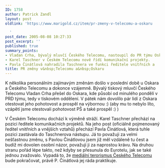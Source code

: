 ```yaml
---
ID: 1758
author: Patrick Zandl
layout: post
oldlink: 'https://www.marigold.cz/item/pr-zmeny-v-telecomu-a-oskaru

  '
post_date: 2005-08-08 10:27:33
post_excerpt: ''
published: true
summary_points:
- Vladan Crha, bývalý mluvčí Českého Telecomu, nastoupil do PR týmu Oskara.
- Karel Taschner v Českém Telecomu nově řídí komunikační projekty.
- Pavla Činátlová nahradila Taschnera ve funkci ředitele vnitřních a
title: PR změny v&nbsp;Telecomu a&nbsp;Oskaru
---
```


<p>K několika personálním zajímavým změnám došlo v poslední době u Oskara a Českého Telecomu a dokonce vzájemně. Bývalý tiskový mluvčí Českého Telecomu Vladan Crha přešel do Oskara, kde působí od minulého pondělí v PRD týmu, tedy v tiskovém oddělení. V pátek nám dovolilo pár lidí z Oskara otestovat jeho pohotovost a prospěl na výbornou :) (aby mu to nebylo líto, vzápětí jsme otestovali pohotovost PŠ a také prospěl :) )</p>

<p>V Českém Telecomu dochází k výměně stráží. Karel Taschner přechází na pozici ředitele komunikačních projektů. Na jeho post (oficiálně pojmenovaný ředitel vnitřních a vnějších vztahů) přechází Pavla Činátlová, která tuhle pozici zastávala do Taschnerova nástupu. Já to považuji za velmi nešťastnou změnu, s Pavlou Činátlovou jsem již měl vzdáleně tu čest a budiž mi dovolen osobní názor, považuji ji za naprostou krávu. Na druhou stranu pořád lépe takto, než kdyby se přesunula do Eurotelu, jak se také jednou zvažovalo. Vypadá to, že <a href="/item/medialni-terorismus-ceskeho-telecomu">mediální terorismus Českého Telecomu</a> bude pokračovat, právě P. Činátlová jej ráda praktikuje.
</p>